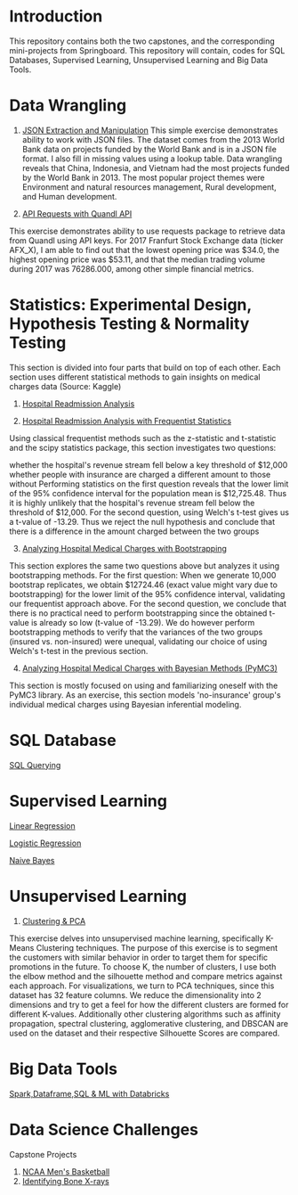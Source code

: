 # Introduction

This repository contains both the two capstones, and the corresponding mini-projects from Springboard. This repository will contain, codes for SQL Databases, Supervised Learning, Unsupervised Learning and Big Data Tools.



# Data Wrangling

1. [JSON Extraction and Manipulation](https://github.com/dreamtx01/Springboard/blob/master/Folders/Mini-Projects/JSON_Project/sliderule_dsi_json_exercise.ipynb)
This simple exercise demonstrates ability to work with JSON files. The dataset comes from the 2013 World Bank data on projects funded by the World Bank and is in a JSON file format. I also fill in missing values using a lookup table. Data wrangling reveals that China, Indonesia, and Vietnam had the most projects funded by the World Bank in 2013. The most popular project themes were Environment and natural resources management, Rural development, and Human development.

2. [API Requests with Quandl API](https://github.com/dreamtx01/Springboard/blob/master/Folders/Mini-Projects/API/api_data_wrangling_mini_project.ipynb)

This exercise demonstrates ability to use requests package to retrieve data from Quandl using API keys. For 2017 Franfurt Stock Exchange data (ticker AFX_X), I am able to find out that the lowest opening price was $34.0, the highest opening price was $53.11, and that the median trading volume during 2017 was 76286.000, among other simple financial metrics.

# Statistics: Experimental Design, Hypothesis Testing & Normality Testing

This section is divided into four parts that build on top of each other. Each section uses different statistical methods to gain insights on medical charges data (Source: Kaggle)

1. [Hospital Readmission Analysis](https://github.com/dreamtx01/Springboard/blob/master/Folders/Mini-Projects/Statistics/inferential_statistics_1a.ipynb)

2. [Hospital Readmission Analysis with Frequentist Statistics](https://github.com/dreamtx01/Springboard/blob/master/Folders/Mini-Projects/Statistics/inferential_statistics_1b.ipynb)

Using classical frequentist methods such as the z-statistic and t-statistic and the scipy statistics package, this section investigates two questions:

whether the hospital's revenue stream fell below a key threshold of $12,000
whether people with insurance are charged a different amount to those without Performing statistics on the first question reveals that the lower limit of the 95% confidence interval for the population mean is $12,725.48. Thus it is highly unlikely that the hospital's revenue stream fell below the threshold of $12,000. For the second question, using Welch's t-test gives us a t-value of -13.29. Thus we reject the null hypothesis and conclude that there is a difference in the amount charged between the two groups

3. [Analyzing Hospital Medical Charges with Bootstrapping](https://github.com/dreamtx01/Springboard/blob/master/Folders/Mini-Projects/Statistics/inferential_statistics_2.ipynb)

This section explores the same two questions above but analyzes it using bootstrapping methods. For the first question: When we generate 10,000 bootstrap replicates, we obtain $12724.46 (exact value might vary due to bootstrapping) for the lower limit of the 95% confidence interval, validating our frequentist approach above. For the second question, we conclude that there is no practical need to perform bootstrapping since the obtained t-value is already so low (t-value of -13.29). We do however perform bootstrapping methods to verify that the variances of the two groups (insured vs. non-insured) were unequal, validating our choice of using Welch's t-test in the previous section.

4. [Analyzing Hospital Medical Charges with Bayesian Methods (PyMC3)](https://github.com/dreamtx01/Springboard/blob/master/Folders/Mini-Projects/Statistics/inferential_statistics_3.ipynb)

This section is mostly focused on using and familiarizing oneself with the PyMC3 library. As an exercise, this section models 'no-insurance' group's individual medical charges using Bayesian inferential modeling.

# SQL Database

[SQL Querying](https://github.com/dreamtx01/Springboard/blob/master/Folders/Mini-Projects/SQL/SQL.sql)

# Supervised Learning
[Linear Regression](https://github.com/dreamtx01/Springboard/blob/master/Folders/Mini-Projects/Linear%20Regression/Mini_Project_Linear_Regression.ipynb)

[Logistic Regression](https://github.com/dreamtx01/Springboard/blob/master/Folders/Mini-Projects/Logistic%20Regression/Logistic_Regression_Springboard_Rev1.ipynb)

[Naive Bayes](https://github.com/dreamtx01/Springboard/tree/master/Folders/Mini-Projects/Naive%20Bayes)

# Unsupervised Learning
1. [Clustering & PCA](https://github.com/dreamtx01/Springboard/blob/master/Folders/Mini-Projects/Clustering/Mini_Project_Clustering.ipynb)

This exercise delves into unsupervised machine learning, specifically K-Means Clustering techniques. The purpose of this exercise is to segment the customers with similar behavior in order to target them for specific promotions in the future. To choose K, the number of clusters, I use both the elbow method and the silhouette method and compare metrics against each approach. For visualizations, we turn to PCA techniques, since this dataset has 32 feature columns. We reduce the dimensionality into 2 dimensions and try to get a feel for how the different clusters are formed for different K-values. Additionally other clustering algorithms such as affinity propagation, spectral clustering, agglomerative clustering, and DBSCAN are used on the dataset and their respective Silhouette Scores are compared.

# Big Data Tools
[Spark,Dataframe,SQL & ML with Databricks](https://databricks-prod-cloudfront.cloud.databricks.com/public/4027ec902e239c93eaaa8714f173bcfc/5719227336300490/4004339898554716/6143591961731566/latest.html)

# Data Science Challenges

Capstone Projects
 1. [NCAA Men's Basketball](https://github.com/dreamtx01/Springboard/tree/master/Folders/Capstone%20Project%201)
 2. [Identifying Bone X-rays](https://github.com/dreamtx01/Springboard/tree/master/Folders/Capstone%20Project%202)





